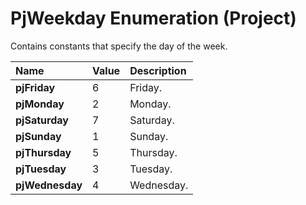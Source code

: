 
# PjWeekday Enumeration (Project)

Contains constants that specify the day of the week.



|**Name**|**Value**|**Description**|
|:-----|:-----|:-----|
|**pjFriday**|6|Friday.|
|**pjMonday**|2|Monday.|
|**pjSaturday**|7|Saturday.|
|**pjSunday**|1|Sunday.|
|**pjThursday**|5|Thursday.|
|**pjTuesday**|3|Tuesday.|
|**pjWednesday**|4|Wednesday.|
